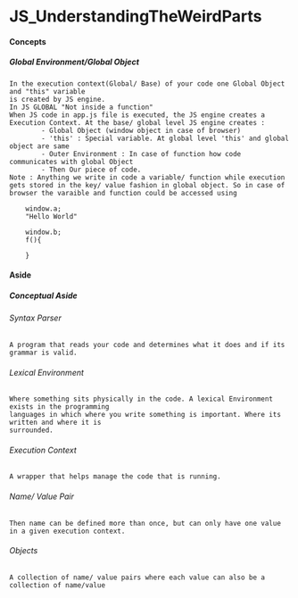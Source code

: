 # JS_UnderstandingTheWeirdParts

#### Concepts
##### Global Environment/Global Object
	In the execution context(Global/ Base) of your code one Global Object and "this" variable 
	is created by JS engine. 
	In JS GLOBAL "Not inside a function"
	When JS code in app.js file is executed, the JS engine creates a Execution Context. At the base/ global level JS engine creates :
			- Global Object (window object in case of browser)
			- 'this' : Special variable. At global level 'this' and global object are same
			- Outer Environment : In case of function how code communicates with global Object
			- Then Our piece of code.
	Note : Anything we write in code a variable/ function while execution gets stored in the key/ value fashion in global object. So in case of browser the varaible and function could be accessed using

``` 
	window.a;
	"Hello World"
	
	window.b;
	f(){

	} 
```

#### Aside
##### Conceptual Aside
###### Syntax Parser 
    A program that reads your code and determines what it does and if its grammar is valid.
###### Lexical Environment 
    Where something sits physically in the code. A lexical Environment exists in the programming 
    languages in which where you write something is important. Where its written and where it is 
    surrounded.
###### Execution Context 
    A wrapper that helps manage the code that is running.
###### Name/ Value Pair
	Then name can be defined more than once, but can only have one value in a given execution context.

###### Objects
	A collection of name/ value pairs where each value can also be a collection of name/value